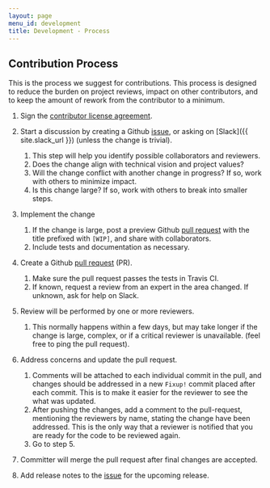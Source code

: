 ```yaml
---
layout: page
menu_id: development
title: Development - Process
---
```


<div markdown="1" class="leftcol widecol process">

## Contribution Process

This is the process we suggest for contributions.  This process is designed to reduce the burden on project 
reviews, impact on other contributors, and to keep the amount of rework from the contributor to a minimum.

1. Sign the [contributor license agreement](https://github.com/prestosql/cla).

2. Start a discussion by creating a Github [issue](https://github.com/prestosql/presto/issues), or asking on
   [Slack]({{ site.slack_url }}) (unless the change is trivial).
     
    1. This step will help you identify possible collaborators and reviewers.
    2. Does the change align with technical vision and project values?
    3. Will the change conflict with another change in progress? If so, work with others to minimize impact.
    4. Is this change large?  If so, work with others to break into smaller steps.

3. Implement the change

    1. If the change is large, post a preview Github [pull request](https://github.com/prestosql/presto/pulls) 
       with the title prefixed with `[WIP]`, and share with collaborators.
    2. Include tests and documentation as necessary.

4. Create a Github [pull request](https://github.com/prestosql/presto/pulls) (PR).

    1. Make sure the pull request passes the tests in Travis CI.
    2. If known, request a review from an expert in the area changed.  If unknown, ask for help on Slack.

5. Review will be performed by one or more reviewers.

    1. This normally happens within a few days, but may take longer if the change is large, complex, or if a 
       critical reviewer is unavailable. (feel free to ping the pull request).

6. Address concerns and update the pull request.
    
    1. Comments will be attached to each individual commit in the pull, and changes should be addressed in a
       new `Fixup!` commit placed after each commit.  This is to make it easier for the reviewer to see the
       what was updated.
    2. After pushing the changes, add a comment to the pull-request, mentioning the reviewers by name, stating
       the change have been addressed.  This is the only way that a reviewer is notified that you are ready
       for the code to be reviewed again.
    3. Go to step 5.

7. Committer will merge the pull request after final changes are accepted.

8. Add release notes to the [issue](https://github.com/prestosql/presto/labels/release-notes) for the upcoming release.

</div>
